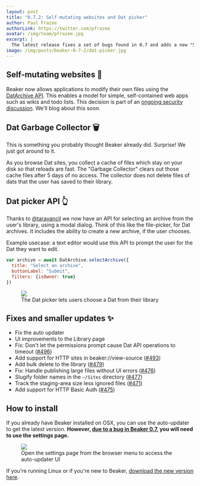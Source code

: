 ```yaml
---
layout: post
title: "0.7.2: Self-mutating websites and Dat picker"
author: Paul Frazee
authorLink: https://twitter.com/pfrazee
avatar: /img/team/pfrazee.jpg
excerpt: |
  The latest release fixes a set of bugs found in 0.7 and adds a new "Swarm debugger" to help users diagnose peer connectivity issues.
image: /img/posts/beaker-0-7-2/dat-picker.jpg
---
```



## Self-mutating websites 📝

Beaker now allows applications to modify their own files using the [DatArchive API](https://beakerbrowser.com/docs/apis/dat.html). This enables a model for simple, self-contained web apps such as wikis and todo lists. This decision is part of an [ongoing security discussion](https://github.com/beakerbrowser/beaker/issues/483). We'll blog about this soon.

## Dat Garbage Collector 🗑

This is something you probably thought Beaker already did. Surprise! We just got around to it.

As you browse Dat sites, you collect a cache of files which stay on your disk so that reloads are fast. The "Garbage Collector" clears out those cache files after 5 days of no access. The collector does not delete files of dats that the user has saved to their library.

## Dat picker API 👆

Thanks to [@taravancil](https://twitter.com/taravancil) we now have an API for selecting an archive from the user's library, using a modal dialog. Think of this like the file-picker, for Dat archives. It includes the ability to create a new archive, if the user chooses.

Example usecase: a text editor would use this API to prompt the user for the Dat they want to edit.

```js
var archive = await DatArchive.selectArchive({
  title: "Select an archive",
  buttonLabel: "Submit",
  filters: {isOwner: true}
})
```

<figure>
<img src="/img/posts/beaker-0-7-2/dat-picker.jpg" >
<figcaption>The Dat picker lets users choose a Dat from their library</figcaption>
</figure>

## Fixes and smaller updates ✨

 - Fix the auto updater
 - UI improvements to the Library page
 - Fix: Don't let the permissions prompt cause Dat API operations to timeout ([#496](https://github.com/beakerbrowser/beaker/pull/496))
 - Add support for HTTP sites in beaker://view-source ([#493](https://github.com/beakerbrowser/beaker/pull/493))
 - Add bulk delete to the library ([#479](https://github.com/beakerbrowser/beaker/pull/479))
 - Fix: Handle publishing large files without UI errors ([#476](https://github.com/beakerbrowser/beaker/issues/476))
 - Slugify folder names in the `~/Sites` directory ([#477](https://github.com/beakerbrowser/beaker/issues/477))
 - Track the staging-area size less ignored files ([#471](https://github.com/beakerbrowser/beaker/issues/471))
 - Add support for HTTP Basic Auth ([#475](https://github.com/beakerbrowser/beaker/pull/475))

## How to install

If you already have Beaker installed on OSX, you can use the auto-updater to get the latest version. **However, [due to a bug in Beaker 0.7](https://twitter.com/BeakerBrowser/status/869230831935606785), you will need to use the settings page.**

<figure>
<img src="/img/posts/beaker-0-7-1/settings-page.jpg">
<figcaption>Open the settings page from the browser menu to access the auto-updater UI</figcaption>
</figure>

If you're running Linux or if you're new to Beaker, [download the new version here](/install.html).

